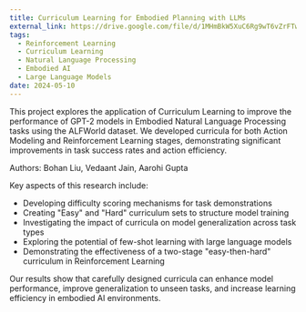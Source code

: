 ```yaml
---
title: Curriculum Learning for Embodied Planning with LLMs
external_link: https://drive.google.com/file/d/1MHmBkW5XuC6Rg9wT6vZrFTwWN7G9Ru7a/view?usp=sharing
tags:
  - Reinforcement Learning
  - Curriculum Learning
  - Natural Language Processing
  - Embodied AI
  - Large Language Models
date: 2024-05-10
---
```


This project explores the application of Curriculum Learning to improve the performance of GPT-2 models in Embodied Natural Language Processing tasks using the ALFWorld dataset. We developed curricula for both Action Modeling and Reinforcement Learning stages, demonstrating significant improvements in task success rates and action efficiency.

Authors: Bohan Liu, Vedaant Jain, Aarohi Gupta
<!--more-->

Key aspects of this research include:
- Developing difficulty scoring mechanisms for task demonstrations
- Creating "Easy" and "Hard" curriculum sets to structure model training
- Investigating the impact of curricula on model generalization across task types
- Exploring the potential of few-shot learning with large language models
- Demonstrating the effectiveness of a two-stage "easy-then-hard" curriculum in Reinforcement Learning

Our results show that carefully designed curricula can enhance model performance, improve generalization to unseen tasks, and increase learning efficiency in embodied AI environments.